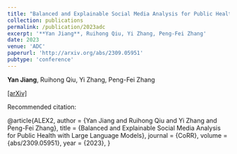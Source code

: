 ```yaml
---
title: "Balanced and Explainable Social Media Analysis for Public Health with Large Language Models"
collection: publications
permalink: /publication/2023adc
excerpt: '**Yan Jiang**, Ruihong Qiu, Yi Zhang, Peng-Fei Zhang'
date: 2023
venue: 'ADC'
paperurl: 'http://arxiv.org/abs/2309.05951'
pubtype: 'conference'
---
```

**Yan Jiang**, Ruihong Qiu, Yi Zhang, Peng-Fei Zhang

[\[arXiv\]](https://arxiv.org/abs/1911.11942)

Recommended citation: 

@article{ALEX2,
  author       = {Yan Jiang and Ruihong Qiu and Yi Zhang and Peng-Fei Zhang},
  title        = {Balanced and Explainable Social Media Analysis for Public Health with Large Language Models},
  journal      = {CoRR},
  volume       = {abs/2309.05951},
  year         = {2023},
}
